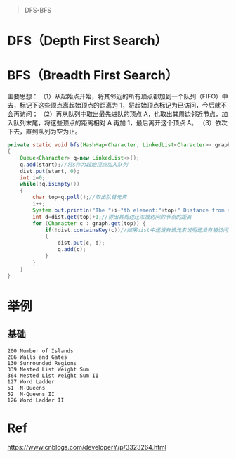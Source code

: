 > DFS-BFS

# DFS（Depth First Search）

# BFS（Breadth First Search）

主要思想：
（1）从起始点开始，将其邻近的所有顶点都加到一个队列（FIFO）中去，标记下这些顶点离起始顶点的距离为 1，将起始顶点标记为已访问，今后就不会再访问；
（2）再从队列中取出最先进队的顶点 A，也取出其周边邻近节点，加入队列末尾，将这些顶点的距离相对 A 再加 1，最后离开这个顶点 A。
（3）依次下去，直到队列为空为止。

```java
private static void bfs(HashMap<Character, LinkedList<Character>> graph,HashMap<Character, Integer> dist,char start)
{
    Queue<Character> q=new LinkedList<>();
    q.add(start);//将s作为起始顶点加入队列
    dist.put(start, 0);
    int i=0;
    while(!q.isEmpty())
    {
        char top=q.poll();//取出队首元素
        i++;
        System.out.println("The "+i+"th element:"+top+" Distance from s is:"+dist.get(top));
        int d=dist.get(top)+1;//得出其周边还未被访问的节点的距离
        for (Character c : graph.get(top)) {
            if(!dist.containsKey(c))//如果dist中还没有该元素说明还没有被访问
            {
                dist.put(c, d);
                q.add(c);
            }
        }
    }
}
```

# 举例

## 基础

```
200	Number of Islands
286	Walls and Gates
130	Surrounded Regions
339	Nested List Weight Sum
364	Nested List Weight Sum II
127	Word Ladder
51	N-Queens
52	N-Queens II
126	Word Ladder II
```

# Ref

https://www.cnblogs.com/developerY/p/3323264.html
